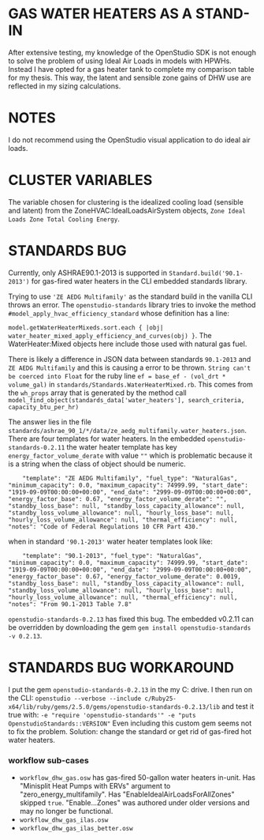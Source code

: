 # GAS WATER HEATERS AS A STAND-IN
After extensive testing, my knowledge of the OpenStudio SDK is not enough to solve the problem of using Ideal Air Loads in models with HPWHs. Instead I have opted for a gas heater tank to complete my comparison table for my thesis. This way, the latent and sensible zone gains of DHW use are reflected in my sizing calculations.


# NOTES
I do not recommend using the OpenStudio visual application to do ideal air loads.


# CLUSTER VARIABLES
The variable chosen for clustering is the idealized cooling load (sensible and latent) from the ZoneHVAC:IdealLoadsAirSystem objects, `Zone Ideal Loads Zone Total Cooling Energy`.

# STANDARDS BUG
Currently, only ASHRAE90.1-2013 is supported in `Standard.build('90.1-2013')` for gas-fired water heaters in the CLI embedded standards library. 

Trying to use `'ZE AEDG Multifamily'` as the standard build in the vanilla CLI throws an error. The `openstudio-standards` library tries to invoke the method `#model_apply_hvac_efficiency_standard` whose definition has a line:

`model.getWaterHeaterMixeds.sort.each { |obj| water_heater_mixed_apply_efficiency_and_curves(obj) }`. The WaterHeater:Mixed objects here include those used with natural gas fuel.

There is likely a difference in JSON data between standards `90.1-2013` and `ZE AEDG Multifamily` and this is causing a error to be thrown. `String can't be coerced into Float` for the ruby line `ef = base_ef - (vol_drt * volume_gal)` in `standards/Standards.WaterHeaterMixed.rb`.
This comes from the `wh_props` array that is generated by the method call `model_find_object(standards_data['water_heaters'], search_criteria, capacity_btu_per_hr)`

The answer lies in the file `standards/ashrae_90_1/*/data/ze_aedg_multifamily.water_heaters.json`.
There are four templates for water heaters. In the embedded `openstudio-standards-0.2.11` the water heater template has key `energy_factor_volume_derate` with value `""` which is problematic because it is a string when the class of object should be numeric.

`     "template": "ZE AEDG Multifamily",
      "fuel_type": "NaturalGas",
      "minimum_capacity": 0.0,
      "maximum_capacity": 74999.99,
      "start_date": "1919-09-09T00:00:00+00:00",
      "end_date": "2999-09-09T00:00:00+00:00",
      "energy_factor_base": 0.67,
      "energy_factor_volume_derate": "",
      "standby_loss_base": null,
      "standby_loss_capacity_allowance": null,
      "standby_loss_volume_allowance": null,
      "hourly_loss_base": null,
      "hourly_loss_volume_allowance": null,
      "thermal_efficiency": null,
      "notes": "Code of Federal Regulations 10 CFR Part 430."
`

when in standard `'90.1-2013'` water heater templates look like:

`     "template": "90.1-2013",
      "fuel_type": "NaturalGas",
      "minimum_capacity": 0.0,
      "maximum_capacity": 74999.99,
      "start_date": "1919-09-09T00:00:00+00:00",
      "end_date": "2999-09-09T00:00:00+00:00",
      "energy_factor_base": 0.67,
      "energy_factor_volume_derate": 0.0019,
      "standby_loss_base": null,
      "standby_loss_capacity_allowance": null,
      "standby_loss_volume_allowance": null,
      "hourly_loss_base": null,
      "hourly_loss_volume_allowance": null,
      "thermal_efficiency": null,
      "notes": "From 90.1-2013 Table 7.8"
`

`openstudio-standards-0.2.13` has fixed this bug. The embedded v0.2.11 can be overridden by downloading the gem `gem install openstudio-standards -v 0.2.13`.



# STANDARDS BUG WORKAROUND
I put the gem `openstudio-standards-0.2.13` in the my C: drive. I then run on the CLI:
`openstudio --verbose --include c/Ruby25-x64/lib/ruby/gems/2.5.0/gems/openstudio-standards-0.2.13/lib`
and test it true with:
`-e "require 'openstudio-standards'" -e "puts OpenstudioStandards::VERSION"`
Even including this custom gem seems not to fix the problem. Solution: change the standard or get rid of gas-fired hot water heaters.

### workflow sub-cases
* `workflow_dhw_gas.osw` has gas-fired 50-gallon water heaters in-unit. Has "Minisplit Heat Pumps with ERVs" argument to "zero_energy_multifamily". Has "EnableIdealAirLoadsForAllZones" skipped `true`. "Enable...Zones" was authored under older versions and may no longer be functional.
* `workflow_dhw_gas_ilas.osw`
* `workflow_dhw_gas_ilas_better.osw`

